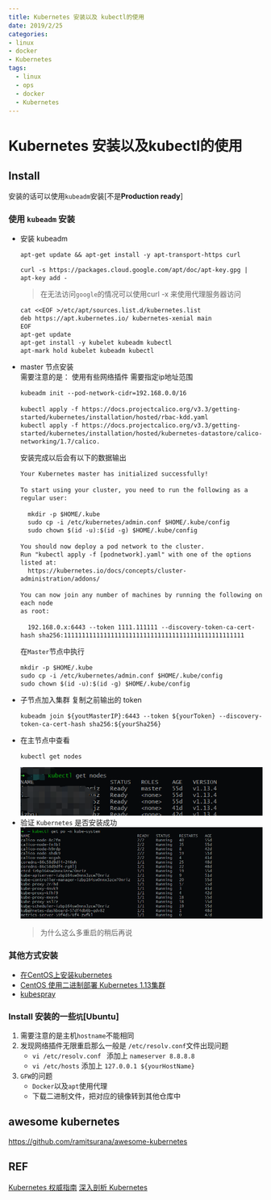 ```yaml
---
title: Kubernetes 安装以及 kubectl的使用
date: 2019/2/25
categories: 
- linux
- docker
- Kubernetes
tags: 
  - linux 
  - ops
  - docker
  - Kubernetes
---
```

# Kubernetes 安装以及kubectl的使用
## Install
  安装的话可以使用`kubeadm`安装[不是**Production ready**]
### 使用 `kubeadm` 安装
- 安装 kubeadm

     ```
     apt-get update && apt-get install -y apt-transport-https curl
     ```
     ```
     curl -s https://packages.cloud.google.com/apt/doc/apt-key.gpg | apt-key add -
     ```
     > 在无法访问`google`的情况可以使用curl -x 来使用代理服务器访问
     ```
     cat <<EOF >/etc/apt/sources.list.d/kubernetes.list
     deb https://apt.kubernetes.io/ kubernetes-xenial main
     EOF
     apt-get update
     apt-get install -y kubelet kubeadm kubectl
     apt-mark hold kubelet kubeadm kubectl
     ```
<!--more--> 
- master 节点安装  
  需要注意的是： 使用有些网络插件 需要指定ip地址范围
  ```
  kubeadm init --pod-network-cidr=192.168.0.0/16

  kubectl apply -f https://docs.projectcalico.org/v3.3/getting-started/kubernetes/installation/hosted/rbac-kdd.yaml
  kubectl apply -f https://docs.projectcalico.org/v3.3/getting-started/kubernetes/installation/hosted/kubernetes-datastore/calico-networking/1.7/calico.
  ```
  安装完成以后会有以下的数据输出
    ```
    Your Kubernetes master has initialized successfully!

    To start using your cluster, you need to run the following as a regular user:

      mkdir -p $HOME/.kube
      sudo cp -i /etc/kubernetes/admin.conf $HOME/.kube/config
      sudo chown $(id -u):$(id -g) $HOME/.kube/config

    You should now deploy a pod network to the cluster.
    Run "kubectl apply -f [podnetwork].yaml" with one of the options listed at:
      https://kubernetes.io/docs/concepts/cluster-administration/addons/

    You can now join any number of machines by running the following on each node
    as root:

      192.168.0.x:6443 --token 1111.111111 --discovery-token-ca-cert-hash sha256:11111111111111111111111111111111111111111111111111
    ```
    在`Master`节点中执行
    ```
    mkdir -p $HOME/.kube
    sudo cp -i /etc/kubernetes/admin.conf $HOME/.kube/config
    sudo chown $(id -u):$(id -g) $HOME/.kube/config
    ```
- 子节点加入集群
  复制之前输出的 token
  ```
  kubeadm join ${youtMasterIP}:6443 --token ${yourToken} --discovery-token-ca-cert-hash sha256:${yourSha256}
  ```
- 在主节点中查看
  ```
  kubectl get nodes
  ```
  ![nodes](images/k8s-install-nodes.png)
- 验证 `Kubernetes` 是否安装成功
  ![kube system pods](images/k8s-install-kube-system-pods.png)
  > 为什么这么多重启的稍后再说
### 其他方式安装
- [在CentOS上安装kubernetes](https://jimmysong.io/kubernetes-handbook/practice/install-kubernetes-on-centos.html)
- [CentOS 使用二进制部署 Kubernetes 1.13集群](https://www.kubernetes.org.cn/4963.html)
- [kubespray](https://github.com/kubernetes-sigs/kubespray)
### Install 安装的一些`坑`[Ubuntu]
1. 需要注意的是主机`hostname`不能相同
2. 发现网络插件无限重启那么一般是 `/etc/resolv.conf`文件出现问题
   - `vi /etc/resolv.conf ` 添加上 `nameserver 8.8.8.8`
   - `vi /etc/hosts` 添加上 `127.0.0.1 ${yourHostName}`
3. `GFW`的问题
   - `Docker`以及`apt`使用代理
   - 下载二进制文件，把对应的镜像转到其他仓库中
## awesome kubernetes
https://github.com/ramitsurana/awesome-kubernetes
## REF
[Kubernetes 权威指南](https://book.douban.com/subject/26902153/)
[深入剖析 Kubernetes](https://time.geekbang.org/column/article/39724)